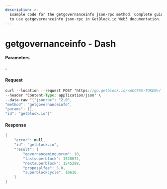 ```yaml
---
description: >-
  Example code for the getgovernanceinfo json-rpc method. Сomplete guide on how
  to use getgovernanceinfo json-rpc in GetBlock.io Web3 documentation.
---
```


# getgovernanceinfo - Dash

#### Parameters

\-

#### Request

```java
curl --location --request POST 'https://go.getblock.io/<ACCESS-TOKEN>/' \
--header 'Content-Type: application/json' \
--data-raw '{"jsonrpc": "2.0",
"method": "getgovernanceinfo",
"params": [],
"id": "getblock.io"}'
```

#### Response

```java
{
    "error": null,
    "id": "getblock.io",
    "result": {
        "governanceminquorum": 10,
        "lastsuperblock": 1528672,
        "nextsuperblock": 1545288,
        "proposalfee": 5.0,
        "superblockcycle": 16616
    }
}
```
